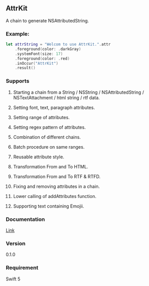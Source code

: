 ## AttrKit

A chain to generate NSAttributedString.

### Example:
```swift
let attrString = "Welcom to use AttrKit.".attr
    .foreground(color: .darkGray)
    .systemFont(size: 17)
    .foreground(color: .red)
    .inOccur("AttrKit")
    .result()
```

### Supports

1. Starting a chain from a String / NSString / NSAttributedString / NSTextAttachment / html string / rtf data. 

2. Setting font, text, paragraph attributes.

3. Setting range of attributes.

4. Setting regex pattern of attributes.

5. Combination of different chains.

6. Batch procedure on same ranges.

7. Reusable attribute style.

8. Transformation From and To HTML.

9. Transformation From and To RTF & RTFD.

10. Fixing and removing attributes in a chain.

11. Lower calling of addAttributes function.

12. Supporting text containing Emojii.

### Documentation
[Link](https://github.com/NickMeepo/AttrKit/blob/main/Documentation.md)

### Version
0.1.0

### Requirement
Swift 5
